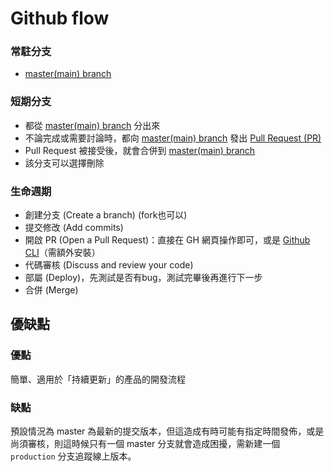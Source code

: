 # Github flow
### 常駐分支
- [master(main) branch](master(main)%20branch.md)

### 短期分支 
- 都從 [master(main) branch](master(main)%20branch.md) 分出來
- 不論完成或需要討論時，都向 [master(main) branch](master(main)%20branch.md) 發出 [Pull Request (PR)](Pull%20Request%20(PR).md)
- Pull Request 被接受後，就會合併到 [master(main) branch](master(main)%20branch.md)
- 該分支可以選擇刪除


### 生命週期
-   創建分支 (Create a branch) (fork也可以)
-   提交修改 (Add commits)
-   開啟 PR (Open a Pull Request)：直接在 GH 網頁操作即可，或是 [Github CLI](Github%20CLI.md)（需額外安裝）
-   代碼審核 (Discuss and review your code)
-   部屬 (Deploy)，先測試是否有bug，測試完畢後再進行下一步
-   合併 (Merge)

## 優缺點

### 優點

簡單、適用於「持續更新」的產品的開發流程

### 缺點

預設情況為 master 為最新的提交版本，但這造成有時可能有指定時間發佈，或是尚須審核，則這時候只有一個 master 分支就會造成困擾，需新建一個 `production` 分支追蹤線上版本。

